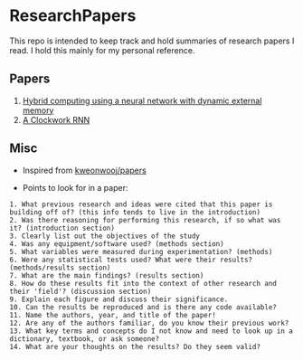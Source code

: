 # ResearchPapers

This repo is intended to keep track and hold summaries of research papers I read. I hold this mainly for my personal reference. 

## Papers

1. [Hybrid computing using a neural network with dynamic external memory](Summary/dnc.md)
2. [A Clockwork RNN](Summary/cwrnn.md)

## Misc

* Inspired from [kweonwooj/papers](https://github.com/kweonwooj/papers)

* Points to look for in a paper:
``` 
1. What previous research and ideas were cited that this paper is building off of? (this info tends to live in the introduction)
2. Was there reasoning for performing this research, if so what was it? (introduction section)
3. Clearly list out the objectives of the study
4. Was any equipment/software used? (methods section)
5. What variables were measured during experimentation? (methods)
6. Were any statistical tests used? What were their results? (methods/results section)
7. What are the main findings? (results section)
8. How do these results fit into the context of other research and their 'field'? (discussion section)
9. Explain each figure and discuss their significance.
10. Can the results be reproduced and is there any code available?
11. Name the authors, year, and title of the paper!
12. Are any of the authors familiar, do you know their previous work? 
13. What key terms and concepts do I not know and need to look up in a dictionary, textbook, or ask someone?
14. What are your thoughts on the results? Do they seem valid?
```



